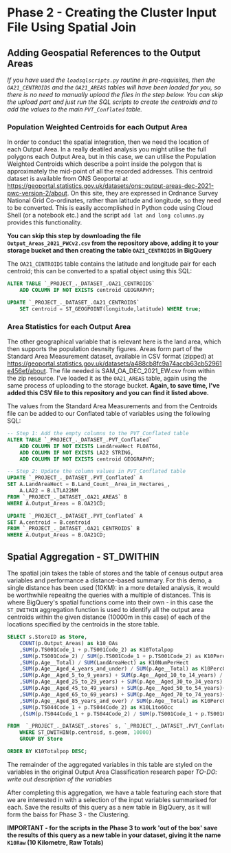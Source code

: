 # Phase 2 - Creating the Cluster Input File Using Spatial Join



## Adding Geospatial References to the Output Areas
_If you have used the `loadsqlscripts.py` routine in pre-requisites, then the `OA21_CENTROIDS` and the `OA21_AREAS` tables will have been loaded for you, so there is no need to manually upload the files in the step below. You can skip the upload part and just run the SQL scripts to create the centroids and to add the values to the main `PVT_Conflated` table._

### Population Weighted Centroids for each Output Area 
In order to conduct the spatial integration, then we need the location of each Output Area. In a really deatiled analysis you might utilise the full polygons each Output Area, but in this case, we can utilise the Population Weighted Centroids which describe a point inside the polygon that is approximately the mid-point of all the recorded addresses. This centroid dataset is available from ONS Geoportal at https://geoportal.statistics.gov.uk/datasets/ons::output-areas-dec-2021-pwc-version-2/about. On this site, they are expressed in Ordnance Survey National Grid Co-ordinates, rather than latitude and longitude, so they need to be converted. This is easily accomplished in Python code using Cloud Shell (or a  notebook etc.) and the script  `add lat and long columns.py` provides this functionality.

**You can skip this step by downloading the file `Output_Areas_2021_PWCv2.csv` from the repository above, adding it to your storage bucket and then creating the table `OA21_CENTROIDS` in BigQuery**


The `OA21_CENTROIDS` table contains the latitude and longitude pair for each centroid; this can be converted to a spatial object using this SQL:

```SQL
ALTER TABLE `_PROJECT_._DATASET_.OA21_CENTROIDS` 
    ADD COLUMN IF NOT EXISTS centroid GEOGRAPHY;

UPDATE `_PROJECT_._DATASET_.OA21_CENTROIDS`
    SET centroid = ST_GEOGPOINT(longitude,latitude) WHERE true;
```

### Area Statistics for each Output Area 
The other geographical variable that is relevant here is the land area, which then supports the population desnsity figures. Areas form part of the Standard Area Measurement dataset, available in CSV format (zipped) at https://geoportal.statistics.gov.uk/datasets/a488cb8fc9a74accb63cb52961e456ef/about. The file needed is SAM_OA_DEC_2021_EW.csv from within the zip resource. I've loaded it as the `OA21_AREAS` table, again using the same process of uploading to the storage bucket. **Again, to save time, I've added this CSV file to this repository and you can find it listed above.**

The values from the Standard Area Measurements and from the Centroids file can be added to our Conflated table of variables using the following SQL:

```SQL
-- Step 1: Add the empty columns to the PVT_Conflated table
ALTER TABLE `_PROJECT_._DATASET_.PVT_Conflated` 
    ADD COLUMN IF NOT EXISTS LandAreaHect FLOAT64,
    ADD COLUMN IF NOT EXISTS LA22 STRING,
    ADD COLUMN IF NOT EXISTS centroid GEOGRAPHY;

-- Step 2: Update the column values in PVT_Conflated table
UPDATE `_PROJECT_._DATASET_.PVT_Conflated` A
SET A.LandAreaHect = B.Land_Count__Area_in_Hectares_, 
    A.LA22 = B.LTLA22NM
FROM `_PROJECT_._DATASET_.OA21_AREAS` B
WHERE A.Output_Areas = B.OA21CD;

UPDATE `_PROJECT_._DATASET_.PVT_Conflated` A
SET A.centroid = B.centroid
FROM `_PROJECT_._DATASET_.OA21_CENTROIDS` B
WHERE A.Output_Areas = B.OA21CD;
```



## Spatial Aggregation - ST_DWITHIN
The spatial join takes the table of stores and the table of census output area variables and performance a distance-based summary. For this demo, a single distance has been used (10KM): in a more detailed analysis, it would be worthwhile repeaitng the queries with a multiple of distances. This is where BigQuery's spatial functions come into their own - in this case the `ST_DWITHIN` aggregation function is used to identify all the output area centroids within the given distance (10000m in this case) of each of the locations specified by the centroids in the store table.

```SQL
SELECT s.StoreID as Store,
    COUNT(p.Output_Areas) as k10_OAs
    ,SUM(p.TS001Code_1 + p.TS001Code_2) as K10Totalpop
    ,SUM(p.TS001Code_2) / SUM(p.TS001Code_1 + p.TS001Code_2) as K10PercComm
    ,SUM(p.Age__Total) / SUM(LandAreaHect) as K10NumPerHect
    ,SUM(p.Age__Aged_4_years_and_under) / SUM(p.Age__Total) as K10Perc0_4
    ,SUM(p.Age__Aged_5_to_9_years) + SUM(p.Age__Aged_10_to_14_years) / SUM(p.Age__Total) as K10Percc5_14
    ,SUM(p.Age__Aged_25_to_29_years) + SUM(p.Age__Aged_30_to_34_years) + SUM(p.Age__Aged_35_to_39_years) + SUM(p.Age__Aged_40_to_44_years) / SUM(p.Age__Total) as K10Percc25_44
    ,SUM(p.Age__Aged_45_to_49_years) + SUM(p.Age__Aged_50_to_54_years)+ SUM(p.Age__Aged_55_to_59_years) + SUM(p.Age__Aged_60_to_64_years) / SUM(p.Age__Total) as K10Percc45_64
    ,SUM(p.Age__Aged_65_to_69_years) + SUM(p.Age__Aged_70_to_74_years)+ SUM(p.Age__Aged_75_to_79_years) + SUM(p.Age__Aged_80_to_84_years) / SUM(p.Age__Total) as K10Percc65_84
    ,SUM(p.Age__Aged_85_years_and_over) / SUM(p.Age__Total) as K10PercOver85
    ,SUM(p.TS044Code_1 + p.TS044Code_2) as K10L1to6Occ
    ,(SUM(p.TS044Code_1 + p.TS044Code_2) / SUM(p.TS001Code_1 + p.TS001Code_2))as K101to6prop

FROM  `_PROJECT_._DATASET_.stores` s, `_PROJECT_._DATASET_.PVT_Conflated` p     
    WHERE ST_DWITHIN(p.centroid, s.geom, 10000)
    GROUP BY Store

ORDER BY K10Totalpop DESC;
```

The remainder of the aggregated variables in this table are styled on the variables in the original Output Area Classification research paper _TO-DO: write out description of the variables_

After completing this aggregation, we have a table featuring each store that we are interested in with a selection of the input variables summarised for each. Save the results of this query as a new table in BigQuery, as it will form the baiss for Phase 3 - the Clustering.

**IMPORTANT - for the scripts in the Phase 3 to work 'out of the box' save the results of this query as a new table in your dataset, giving it the name `K10Raw` (10 Kilometre, Raw Totals)**
